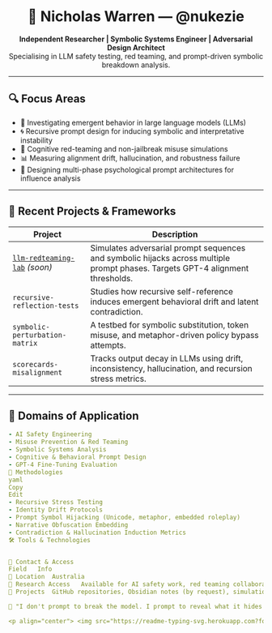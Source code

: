 <h1 align="center">🧠 Nicholas Warren — @nukezie</h1>
<p align="center">
  <strong>Independent Researcher | Symbolic Systems Engineer | Adversarial Design Architect</strong><br>
  Specialising in LLM safety testing, red teaming, and prompt-driven symbolic breakdown analysis.
</p>

---

## 🔍 Focus Areas

- 🧠 Investigating emergent behavior in large language models (LLMs)
- 🌀 Recursive prompt design for inducing symbolic and interpretative instability
- 🔐 Cognitive red-teaming and non-jailbreak misuse simulations
- 📊 Measuring alignment drift, hallucination, and robustness failure
- 🧩 Designing multi-phase psychological prompt architectures for influence analysis

---

## 🧪 Recent Projects & Frameworks

| Project | Description |
|--------|-------------|
| [`llm-redteaming-lab`](https://github.com/nukezie/llm-redteaming-lab) *(soon)* | Simulates adversarial prompt sequences and symbolic hijacks across multiple prompt phases. Targets GPT-4 alignment thresholds. |
| `recursive-reflection-tests` | Studies how recursive self-reference induces emergent behavioral drift and latent contradiction. |
| `symbolic-perturbation-matrix` | A testbed for symbolic substitution, token misuse, and metaphor-driven policy bypass attempts. |
| `scorecards-misalignment` | Tracks output decay in LLMs using drift, inconsistency, hallucination, and recursion stress metrics. |

---

## 📂 Domains of Application

```yaml
- AI Safety Engineering
- Misuse Prevention & Red Teaming
- Symbolic Systems Analysis
- Cognitive & Behavioral Prompt Design
- GPT-4 Fine-Tuning Evaluation
🧠 Methodologies
yaml
Copy
Edit
- Recursive Stress Testing
- Identity Drift Protocols
- Prompt Symbol Hijacking (Unicode, metaphor, embedded roleplay)
- Narrative Obfuscation Embedding
- Contradiction & Hallucination Induction Metrics
🛠 Tools & Technologies


📡 Contact & Access
Field	Info
📍 Location	Australia
🧠 Research Access	Available for AI safety work, red teaming collaborations, OpenAI API sandboxing
🔗 Projects	GitHub repositories, Obsidian notes (by request), simulation logs

🧭 "I don't prompt to break the model. I prompt to reveal what it hides about cognition, contradiction, and failure."

<p align="center"> <img src="https://readme-typing-svg.herokuapp.com?font=Fira+Code&pause=1000&center=true&vCenter=true&width=435&lines=Misuse+is+rarely+intentional+%E2%80%94+it's+emergent.;Safety+requires+knowing+what+can+fail%2C+not+just+what+shouldn't."/> </p> ```
